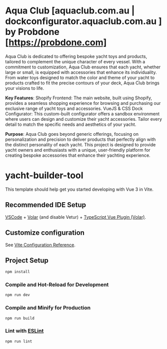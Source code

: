 # Aqua Club  [aquaclub.com.au | dockconfigurator.aquaclub.com.au ] by Probdone [https://probdone.com]
Aqua Club is dedicated to offering bespoke yacht toys and products, tailored to complement the unique character of every vessel. With a commitment to customization, Aqua Club ensures that each yacht, whether large or small, is equipped with accessories that enhance its individuality. From water toys designed to match the color and theme of your yacht to products crafted to fit the precise contours of your deck, Aqua Club brings your visions to life.

**Key Features**:
Shopify Frontend: The main website, built using Shopify, provides a seamless shopping experience for browsing and purchasing our exclusive range of yacht toys and accessories.
VueJS & CSS Dock Configurator: This custom-built configurator offers a sandbox environment where users can design and customize their yacht accessories. Tailor every detail to match the specific needs and aesthetics of your yacht.

**Purpose**:
Aqua Club goes beyond generic offerings, focusing on personalization and precision to deliver products that perfectly align with the distinct personality of each yacht. This project is designed to provide yacht owners and enthusiasts with a unique, user-friendly platform for creating bespoke accessories that enhance their yachting experience.



# yacht-builder-tool

This template should help get you started developing with Vue 3 in Vite.

## Recommended IDE Setup

[VSCode](https://code.visualstudio.com/) + [Volar](https://marketplace.visualstudio.com/items?itemName=Vue.volar) (and disable Vetur) + [TypeScript Vue Plugin (Volar)](https://marketplace.visualstudio.com/items?itemName=Vue.vscode-typescript-vue-plugin).

## Customize configuration

See [Vite Configuration Reference](https://vitejs.dev/config/).

## Project Setup

```sh
npm install
```

### Compile and Hot-Reload for Development

```sh
npm run dev
```

### Compile and Minify for Production

```sh
npm run build
```

### Lint with [ESLint](https://eslint.org/)

```sh
npm run lint
```
